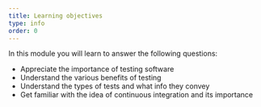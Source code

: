 ```yaml
---
title: Learning objectives
type: info
order: 0
---
```


In this module you will learn to answer the following questions:

- Appreciate the importance of testing software
- Understand the various benefits of testing
- Understand the types of tests and what info they convey
- Get familiar with the idea of continuous integration and its importance
